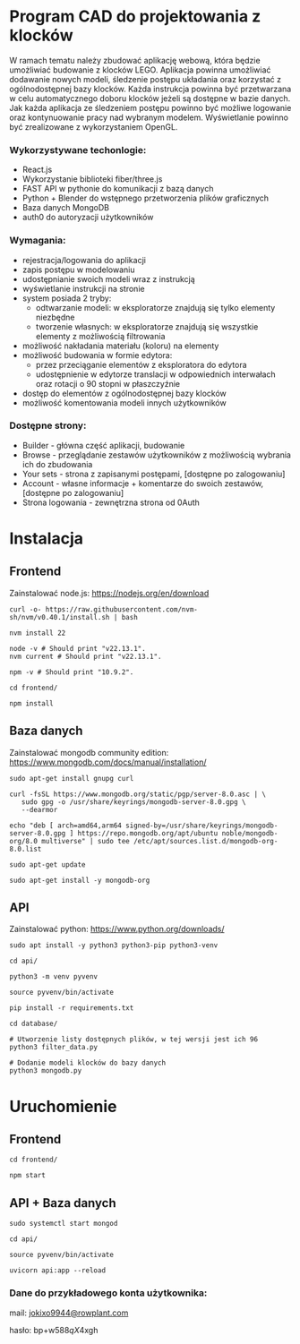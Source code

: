 # Program CAD do projektowania z klocków
W ramach tematu należy zbudować aplikację webową, która będzie umożliwiać budowanie z klocków LEGO.
Aplikacja powinna umożliwiać dodawanie nowych modeli, śledzenie postępu układania oraz korzystać z ogólnodostępnej
bazy klocków. Każda instrukcja powinna być przetwarzana w celu automatycznego doboru klocków jeżeli są dostępne
w bazie danych.
Jak każda aplikacja ze śledzeniem postępu powinno być możliwe logowanie oraz kontynuowanie
pracy nad wybranym modelem.
Wyświetlanie powinno być zrealizowane z wykorzystaniem OpenGL.

### Wykorzystywane techonlogie:
- React.js
- Wykorzystanie biblioteki fiber/three.js
- FAST API w pythonie do komunikacji z bazą danych
- Python + Blender do wstępnego przetworzenia plików graficznych
- Baza danych MongoDB
- auth0 do autoryzacji użytkowników

### Wymagania:
- rejestracja/logowania do aplikacji
- zapis postępu w modelowaniu
- udostępnianie swoich modeli wraz z instrukcją
- wyświetlanie instrukcji na stronie
- system posiada 2 tryby:
    - odtwarzanie modeli: w eksploratorze znajdują się tylko elementy niezbędne
    - tworzenie własnych: w eksploratorze znajdują się wszystkie elementy z możliwością filtrowania
- możliwość nakładania materiału (koloru) na elementy
- możliwość budowania w formie edytora:
    - przez przeciąganie elementów z eksploratora do edytora
    - udostępnienie w edytorze translacji w odpowiednich interwałach oraz rotacji o 90 stopni w płaszczyźnie
- dostęp do elementów z ogólnodostępnej bazy klocków
- możliwość komentowania modeli innych użytkowników


### Dostępne strony:
- Builder - główna część aplikacji, budowanie
- Browse - przeglądanie zestawów użytkowników z możliwością wybrania ich do zbudowania
- Your sets - strona z zapisanymi postępami, [dostępne po zalogowaniu]
- Account - własne informacje + komentarze do swoich zestawów, [dostępne po zalogowaniu]
- Strona logowania - zewnętrzna strona od 0Auth


# Instalacja
## Frontend
Zainstalować node.js: https://nodejs.org/en/download
```
curl -o- https://raw.githubusercontent.com/nvm-sh/nvm/v0.40.1/install.sh | bash

nvm install 22

node -v # Should print "v22.13.1".
nvm current # Should print "v22.13.1".

npm -v # Should print "10.9.2".

cd frontend/

npm install
```
## Baza danych


Zainstalować mongodb community edition: https://www.mongodb.com/docs/manual/installation/
```
sudo apt-get install gnupg curl

curl -fsSL https://www.mongodb.org/static/pgp/server-8.0.asc | \
   sudo gpg -o /usr/share/keyrings/mongodb-server-8.0.gpg \
   --dearmor

echo "deb [ arch=amd64,arm64 signed-by=/usr/share/keyrings/mongodb-server-8.0.gpg ] https://repo.mongodb.org/apt/ubuntu noble/mongodb-org/8.0 multiverse" | sudo tee /etc/apt/sources.list.d/mongodb-org-8.0.list

sudo apt-get update

sudo apt-get install -y mongodb-org
```
## API

Zainstalować python: https://www.python.org/downloads/
```
sudo apt install -y python3 python3-pip python3-venv

cd api/

python3 -m venv pyvenv

source pyvenv/bin/activate

pip install -r requirements.txt

cd database/

# Utworzenie listy dostępnych plików, w tej wersji jest ich 96
python3 filter_data.py              

# Dodanie modeli klocków do bazy danych
python3 mongodb.py
```

# Uruchomienie

## Frontend
```
cd frontend/

npm start
```
## API + Baza danych
```
sudo systemctl start mongod

cd api/

source pyvenv/bin/activate

uvicorn api:app --reload
```

### Dane do przykładowego konta użytkownika:

mail: jokixo9944@rowplant.com

hasło: bp+w5$88qX4$xgh
